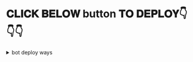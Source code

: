 # 𝐂𝐋𝐈𝐂𝐊 𝐁𝐄𝐋𝐎𝐖 button 𝐓𝐎 𝐃𝐄𝐏𝐋𝐎𝐘👇👇👇


<details><summary>bot deploy ways</summary>
<p>
<pre>


<details><summary>deploy to pic with heroku</summary>
<p>
<br>

[![Deploy](https://telegra.ph/file/7cde9e71ebffa93a0d209.jpg)](https://heroku.com/deploy?template=https://github.com/SAZUKI-SAMSUNG/Pro-Auto-Filter-V1-Bot)

![Typing SVG](https://readme-typing-svg.herokuapp.com/?lines=welcome+To+auto-filter-𝚋𝚘𝚝!;created+by+𝑻𝑬𝑨𝑴+sazuki+kerala+bot!;A+simple+autofilter+Bot!;Auto+filter+with+single+button+and+double+button!;and+advanced+futures!)
</p>


## Deploy
You can deploy this bot anywhere.



<details><summary>Deploy To Heroku</summary>
<p>
<br>
<a href="https://heroku.com/deploy?template=https://github.com/SAZUKI-SAMSUNG/Pro-Auto-Filter-V1-Bot">
  <img src="https://www.herokucdn.com/deploy/button.svg" alt="Deploy">
</a>
</p>
</details>

<details><summary>Deploy To VPS</summary>
<p>
<pre>
git clone https://github.com/SAZUKI-SAMSUNG/Pro-Auto-Filter-V1-Bot
# Install Packages
pip3 install -r requirements.txt
Edit info.py with variables as given below then run bot
python3 bot.py
</pre>
</p>
</details>





<details><summary>Deploy To tg bot</summary>
<p>
<pre>
You can deploy our bot in telegram bot
Bot username: https://t.me/XTZ_HerokuBot

How to deploy in bot


1.Start the heroku bot
2.type /deploy and send to the bot
3.wait for bot reply and send https://github.com/SAZUKI-SAMSUNG/Pro-Auto-Filter-V1-Bot
4.answer the variables eg. App id,app hash, bot token etc
5.wait for deploy then use the bot
